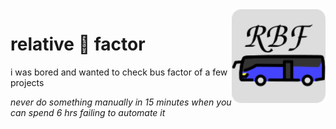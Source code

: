 <img src="./icon.svg" height="150" width="150" align="right">

# relative 🚌 factor
i was bored and wanted to check bus factor of a few projects

*never do something manually in 15 minutes when you can spend 6 hrs failing to automate it*